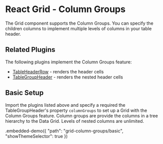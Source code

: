 # React Grid - Column Groups

The Grid component supports the Column Groups. You can specify the children columns to implement multiple levels of columns in your table header.

## Related Plugins

The following plugins implement the Column Groups feature:

- [TableHeaderRow](../reference/table-header-row.md) - renders the header cells
- [TableGroupHeader](../reference/table-group-header.md) - renders the nested header cells

## Basic Setup

Import the plugins listed above and specify a required the TableGroupHeader's property `columnGroups` to set up a Grid with the Column Groups feature. Column groups are provide the columns in a tree hierarchy to the Data Grid. Levels of nested columns are unlimited.

.embedded-demo({ "path": "grid-column-groups/basic", "showThemeSelector": true })
